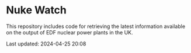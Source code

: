 # Nuke Watch

This repository includes code for retrieving the latest information available on the output of EDF nuclear power plants in the UK.

Last updated: 2024-04-25 20:08